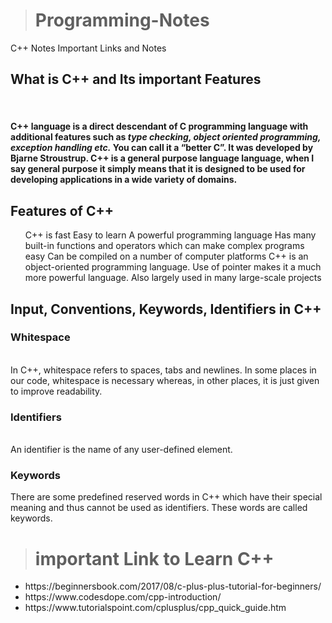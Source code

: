 
># Programming-Notes
C++ Notes Important Links and Notes
<br>
<h2>What is C++ and Its important Features</h2>
<br>
<h4>C++ language is a direct descendant of C programming language with additional features such as<i> type checking, object oriented programming, exception handling etc.</i> You can call it a “better C”. It was developed by <b>Bjarne Stroustrup.</b>
C++ is a general purpose language language, when I say general purpose it simply means that it is designed to be used for developing applications in a wide variety of domains.</h4>

<h2>Features of C++</h2>
<ul>
C++ is fast
Easy to learn
A powerful programming language
Has many built-in functions and operators which can make complex programs easy
Can be compiled on a number of computer platforms
C++ is an object-oriented programming language.
Use of pointer makes it a much more powerful language.
Also largely used in many large-scale projects
</ul>

<h2>Input, Conventions, Keywords, Identifiers in C++</h2>
<b><h3>Whitespace</h3></b>
<br>
In C++, whitespace refers to spaces, tabs and newlines. In some places in our code, whitespace is necessary whereas, in other places, it is just given to improve readability.
<b><h3>Identifiers</h3></b>
<br>
An identifier is the name of any user-defined element.
<b><h3>Keywords</h3></b>
There are some predefined reserved words in C++ which have their special meaning and thus cannot be used as identifiers. These words are called keywords.

># important Link to Learn C++ 
<ul>
<li>https://beginnersbook.com/2017/08/c-plus-plus-tutorial-for-beginners/</li>
<li>https://www.codesdope.com/cpp-introduction/</li>
<li>https://www.tutorialspoint.com/cplusplus/cpp_quick_guide.htm</li>
</ul>
